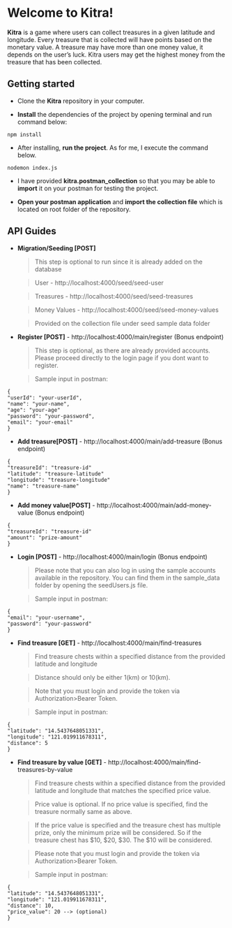 # Welcome to Kitra!

**Kitra** is a game where users can collect treasures in a given latitude and longitude. Every treasure that is collected will have points based on the monetary value. A treasure may have more than one money value, it depends on the user’s luck. Kitra users may get the highest money from the treasure that has been collected.

## Getting started

- Clone the **Kitra** repository in your computer.

- **Install** the dependencies of the project by opening terminal and run command below:

```
npm install
```

- After installing, **run the project**. As for me, I execute the command below.

```
nodemon index.js
```

- I have provided **kitra.postman_collection** so that you may be able to **import** it on your postman for testing the project.

- **Open your postman application** and **import the collection file** which is located on root folder of the repository.

## API Guides

- **Migration/Seeding [POST]**

  > This step is optional to run since it is already added on the database

  > User - http://localhost:4000/seed/seed-user

  > Treasures - http://localhost:4000/seed/seed-treasures

  > Money Values - http://localhost:4000/seed/seed-money-values

  > Provided on the collection file under seed sample data folder

- **Register [POST]** - http://localhost:4000/main/register (Bonus endpoint)

  > This step is optional, as there are already provided accounts. Please proceed directly to the login page if you dont want to register.

  > Sample input in postman:

```
{
"userId": "your-userId",
"name": "your-name",
"age": "your-age"
"password": "your-password",
"email": "your-email"
}
```

- **Add treasure[POST]** - http://localhost:4000/main/add-treasure (Bonus endpoint)

```
{
"treasureId": "treasure-id"
"latitude": "treasure-latitude"
"longitude": "treasure-longitude"
"name": "treasure-name"
}
```

- **Add money value[POST]** - http://localhost:4000/main/add-money-value (Bonus endpoint)

```
{
"treasureId": "treasure-id"
"amount": "prize-amount"
}
```

- **Login [POST]** - http://localhost:4000/main/login (Bonus endpoint)

  > Please note that you can also log in using the sample accounts available in the repository. You can find them in the sample_data folder by opening the seedUsers.js file.

  > Sample input in postman:

```
{
"email": "your-username",
"password": "your-password"
}
```

- **Find treasure [GET]** - http://localhost:4000/main/find-treasures

  > Find treasure chests within a specified distance from the provided latitude and longitude

  > Distance should only be either 1(km) or 10(km).

  > Note that you must login and provide the token via Authorization>Bearer Token.

  > Sample input in postman:

```
{
"latitude": "14.5437648051331",
"longitude": "121.019911678311",
"distance": 5
}
```

- **Find treasure by value [GET]** - http://localhost:4000/main/find-treasures-by-value

  > Find treasure chests within a specified distance from the provided latitude and longitude that matches the specified price value.

  > Price value is optional. If no price value is specified, find the treasure normally same as above.

  > If the price value is specified and the treasure chest has multiple prize, only the minimum prize will be considered. So if the treasure chest has $10, $20, $30. The $10 will be considered.

  > Please note that you must login and provide the token via Authorization>Bearer Token.

  > Sample input in postman:

```
{
"latitude": "14.5437648051331",
"longitude": "121.019911678311",
"distance": 10,
"price_value": 20 --> (optional)
}
```

